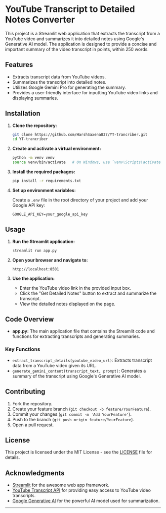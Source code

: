# YouTube Transcript to Detailed Notes Converter

This project is a Streamlit web application that extracts the transcript from a YouTube video and summarizes it into detailed notes using Google's Generative AI model. The application is designed to provide a concise and important summary of the video transcript in points, within 250 words.

## Features

- Extracts transcript data from YouTube videos.
- Summarizes the transcript into detailed notes.
- Utilizes Google Gemini Pro for generating the summary.
- Provides a user-friendly interface for inputting YouTube video links and displaying summaries.

## Installation

1. **Clone the repository:**

   ```bash
   git clone https://github.com/HarshSaxena837/YT-trancriber.git
   cd YT-trancriber
   ```

2. **Create and activate a virtual environment:**

   ```bash
   python -m venv venv
   source venv/bin/activate   # On Windows, use `venv\Scripts\activate`
   ```

3. **Install the required packages:**

   ```bash
   pip install -r requirements.txt
   ```

4. **Set up environment variables:**

   Create a `.env` file in the root directory of your project and add your Google API key:

   ```env
   GOOGLE_API_KEY=your_google_api_key
   ```

## Usage

1. **Run the Streamlit application:**

   ```bash
   streamlit run app.py
   ```

2. **Open your browser and navigate to:**

   ```
   http://localhost:8501
   ```

3. **Use the application:**

   - Enter the YouTube video link in the provided input box.
   - Click the "Get Detailed Notes" button to extract and summarize the transcript.
   - View the detailed notes displayed on the page.

## Code Overview

- **app.py:** The main application file that contains the Streamlit code and functions for extracting transcripts and generating summaries.

### Key Functions

- `extract_transcript_details(youtube_video_url)`: Extracts transcript data from a YouTube video given its URL.
- `generate_gemini_content(transcript_text, prompt)`: Generates a summary of the transcript using Google's Generative AI model.

## Contributing

1. Fork the repository.
2. Create your feature branch (`git checkout -b feature/YourFeature`).
3. Commit your changes (`git commit -m 'Add YourFeature'`).
4. Push to the branch (`git push origin feature/YourFeature`).
5. Open a pull request.

## License

This project is licensed under the MIT License - see the [LICENSE](LICENSE) file for details.

## Acknowledgments

- [Streamlit](https://www.streamlit.io/) for the awesome web app framework.
- [YouTube Transcript API](https://pypi.org/project/youtube-transcript-api/) for providing easy access to YouTube video transcripts.
- [Google Generative AI](https://developers.google.com/generative-ai) for the powerful AI model used for summarization.

---
